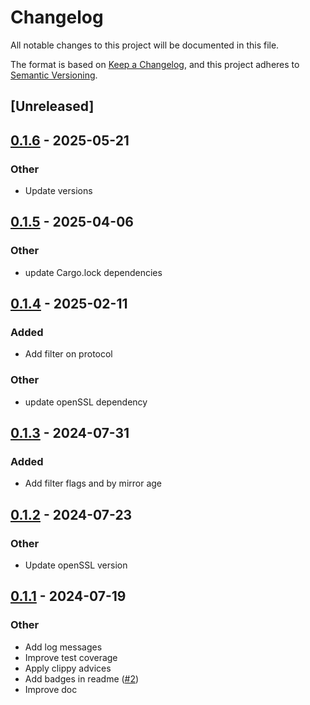 # Changelog
All notable changes to this project will be documented in this file.

The format is based on [Keep a Changelog](https://keepachangelog.com/en/1.0.0/),
and this project adheres to [Semantic Versioning](https://semver.org/spec/v2.0.0.html).

## [Unreleased]

## [0.1.6](https://github.com/manu3618/reflecto/compare/v0.1.5...v0.1.6) - 2025-05-21

### Other

- Update versions

## [0.1.5](https://github.com/manu3618/reflecto/compare/v0.1.4...v0.1.5) - 2025-04-06

### Other

- update Cargo.lock dependencies

## [0.1.4](https://github.com/manu3618/reflecto/compare/v0.1.3...v0.1.4) - 2025-02-11

### Added
- Add filter on protocol

### Other
- update openSSL dependency

## [0.1.3](https://github.com/manu3618/reflecto/compare/v0.1.2...v0.1.3) - 2024-07-31

### Added
- Add filter flags and by mirror age

## [0.1.2](https://github.com/manu3618/reflecto/compare/v0.1.1...v0.1.2) - 2024-07-23

### Other
- Update openSSL version

## [0.1.1](https://github.com/manu3618/reflecto/compare/v0.1.0...v0.1.1) - 2024-07-19

### Other
- Add log messages
- Improve test coverage
- Apply clippy advices
- Add badges in readme ([#2](https://github.com/manu3618/reflecto/pull/2))
- Improve doc
